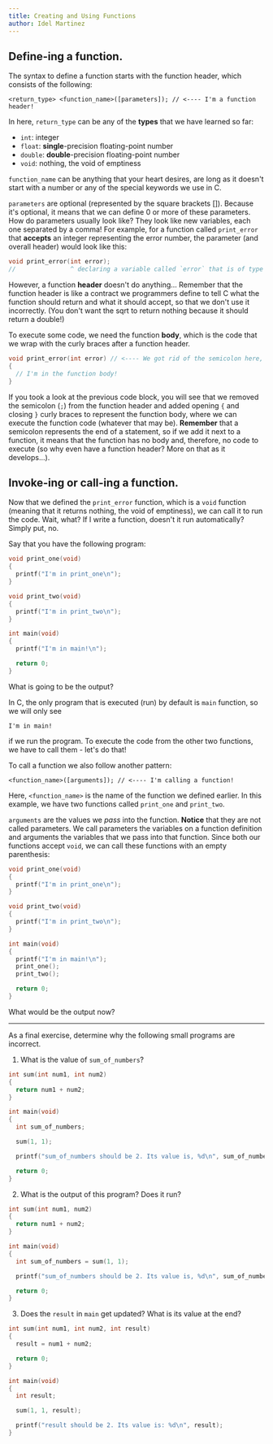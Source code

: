 ```yaml
---
title: Creating and Using Functions
author: Idel Martinez
---
```


## **Define**-ing a function.

The syntax to define a function starts with the function header, which consists of the following:

```
<return_type> <function_name>([parameters]); // <---- I'm a function header!
```

In here, `return_type` can be any of the **types** that we have learned so far:

* `int`: integer
* `float`: **single**-precision floating-point number
* `double`: **double**-precision floating-point number
* `void`: nothing, the void of emptiness

`function_name` can be anything that your heart desires, are long as it doesn't start with a number or any of the special keywords we use in C.

`parameters` are optional (represented by the square brackets []). Because it's optional, it means that we can define 0 or more of these parameters. How do parameters usually look like? They look like new variables, each one separated by a comma! For example, for a function called `print_error` that **accepts** an integer representing the error number, the parameter (and overall header) would look like this:

``` c
void print_error(int error);
//               ^ declaring a variable called `error` that is of type `int`
```

However, a function **header** doesn't do anything... Remember that the function header is like a contract we programmers define to tell C what the function should return and what it should accept, so that we don't use it incorrectly. (You don't want the sqrt to return nothing because it should return a double!)

To execute some code, we need the function **body**, which is the code that we wrap with the curly braces after a function header.

``` c
void print_error(int error) // <---- We got rid of the semicolon here, why?
{
  // I'm in the function body!
}
```

If you took a look at the previous code block, you will see that we removed the semicolon (`;`) from the function header and added opening `{` and closing `}` curly braces to represent the function body, where we can execute the function code (whatever that may be). **Remember** that a semicolon represents the end of a statement, so if we add it next to a function, it means that the function has no body and, therefore, no code to execute (so why even have a function header? More on that as it develops...).

## **Invoke**-ing or **call**-ing a function.

Now that we defined the `print_error` function, which is a `void` function (meaning that it returns nothing, the void of emptiness), we can call it to run the code. Wait, what? If I write a function, doesn't it run automatically? Simply put, no.

Say that you have the following program:

``` c
void print_one(void)
{
  printf("I'm in print_one\n");
}

void print_two(void)
{
  printf("I'm in print_two\n");
}

int main(void)
{
  printf("I'm in main!\n");

  return 0;
}
```

What is going to be the output?

In C, the only program that is executed (run) by default is `main` function, so we will only see

```
I'm in main!
```

if we run the program. To execute the code from the other two functions, we have to call them - let's do that!

To call a function we also follow another pattern:

```
<function_name>([arguments]); // <---- I'm calling a function!
```

Here, `<function_name>` is the name of the function we defined earlier. In this example, we have two functions called `print_one` and `print_two`.

`arguments` are the values we *pass* into the function. **Notice** that they are not called parameters. We call parameters the variables on a function definition and arguments the variables that we pass into that function. Since both our functions accept `void`, we can call these functions with an empty parenthesis:

``` c
void print_one(void)
{
  printf("I'm in print_one\n");
}

void print_two(void)
{
  printf("I'm in print_two\n");
}

int main(void)
{
  printf("I'm in main!\n");
  print_one();
  print_two();

  return 0;
}
```

What would be the output now?

---

As a final exercise, determine why the following small programs are incorrect.

1. What is the value of `sum_of_numbers`?

  ``` c
  int sum(int num1, int num2)
  {
    return num1 + num2;
  }

  int main(void)
  {
    int sum_of_numbers;

    sum(1, 1);

    printf("sum_of_numbers should be 2. Its value is, %d\n", sum_of_numbers);

    return 0;
  }
  ```

2. What is the output of this program? Does it run?

  ``` c
  int sum(int num1, num2)
  {
    return num1 + num2;
  }

  int main(void)
  {
    int sum_of_numbers = sum(1, 1);

    printf("sum_of_numbers should be 2. Its value is, %d\n", sum_of_numbers);

    return 0;
  }
  ```

3. Does the `result` in `main` get updated? What is its value at the end?

  ``` c
  int sum(int num1, int num2, int result)
  {
    result = num1 + num2;

    return 0;
  }

  int main(void)
  {
    int result;

    sum(1, 1, result);

    printf("result should be 2. Its value is: %d\n", result);
  }
  ```

